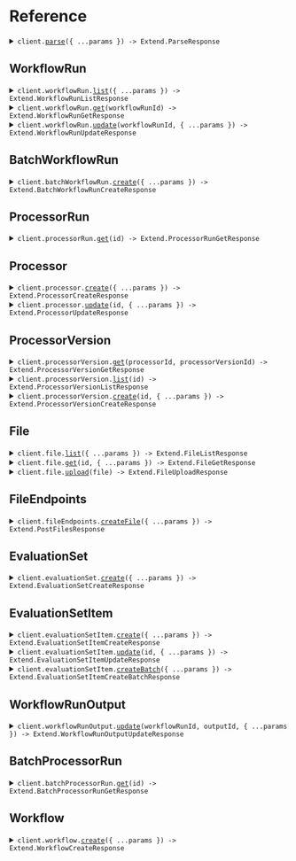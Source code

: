 # Reference

<details><summary><code>client.<a href="/src/Client.ts">parse</a>({ ...params }) -> Extend.ParseResponse</code></summary>
<dl>
<dd>

#### 📝 Description

<dl>
<dd>

<dl>
<dd>

Parse files to get cleaned, chunked target content (e.g. markdown).

The Parse endpoint allows you to convert documents into structured, machine-readable formats with fine-grained control over the parsing process. This endpoint is ideal for extracting cleaned document content to be used as context for downstream processing, e.g. RAG pipelines, custom ingestion pipelines, embeddings classification, etc.

Unlike processor and workflow runs, parsing is a synchronous endpoint and returns the parsed content in the response. Expected latency depends primarily on file size. This makes it suitable for workflows where you need immediate access to document content without waiting for asynchronous processing.

For more details, see the [Parse File guide](/developers/guides/parse).

</dd>
</dl>
</dd>
</dl>

#### 🔌 Usage

<dl>
<dd>

<dl>
<dd>

```typescript
await client.parse({
    file: {},
    config: {},
});
```

</dd>
</dl>
</dd>
</dl>

#### ⚙️ Parameters

<dl>
<dd>

<dl>
<dd>

**request:** `Extend.ParseRequest`

</dd>
</dl>

<dl>
<dd>

**requestOptions:** `ExtendClient.RequestOptions`

</dd>
</dl>
</dd>
</dl>

</dd>
</dl>
</details>

##

## WorkflowRun

<details><summary><code>client.workflowRun.<a href="/src/api/resources/workflowRun/client/Client.ts">list</a>({ ...params }) -> Extend.WorkflowRunListResponse</code></summary>
<dl>
<dd>

#### 📝 Description

<dl>
<dd>

<dl>
<dd>

List runs of a Workflow. Workflows are sequences of steps that process files and data in a specific order to achieve a desired outcome. A WorkflowRun represents a single execution of a workflow against a file.

</dd>
</dl>
</dd>
</dl>

#### 🔌 Usage

<dl>
<dd>

<dl>
<dd>

```typescript
await client.workflowRun.list({
    nextPageToken: "xK9mLPqRtN3vS8wF5hB2cQ==:zWvUxYjM4nKpL7aDgE9HbTcR2mAyX3/Q+CNkfBSw1dZ=",
});
```

</dd>
</dl>
</dd>
</dl>

#### ⚙️ Parameters

<dl>
<dd>

<dl>
<dd>

**request:** `Extend.WorkflowRunListRequest`

</dd>
</dl>

<dl>
<dd>

**requestOptions:** `WorkflowRun.RequestOptions`

</dd>
</dl>
</dd>
</dl>

</dd>
</dl>
</details>

<details><summary><code>client.workflowRun.<a href="/src/api/resources/workflowRun/client/Client.ts">get</a>(workflowRunId) -> Extend.WorkflowRunGetResponse</code></summary>
<dl>
<dd>

#### 📝 Description

<dl>
<dd>

<dl>
<dd>

Once a workflow has been run, you can check the status and output of a specific WorkflowRun.

</dd>
</dl>
</dd>
</dl>

#### 🔌 Usage

<dl>
<dd>

<dl>
<dd>

```typescript
await client.workflowRun.get("workflow_run_id_here");
```

</dd>
</dl>
</dd>
</dl>

#### ⚙️ Parameters

<dl>
<dd>

<dl>
<dd>

**workflowRunId:** `string`

The ID of the WorkflowRun that was outputted after a Workflow was run through the API. The ID will start with "workflow_run". This ID can be found when creating a WorkflowRun via API, or when viewing the "history" tab of a workflow on the Extend platform.

Example: `"workflow_run_8k9m-xyzAB_Pqrst-Nvw4"`

</dd>
</dl>

<dl>
<dd>

**requestOptions:** `WorkflowRun.RequestOptions`

</dd>
</dl>
</dd>
</dl>

</dd>
</dl>
</details>

<details><summary><code>client.workflowRun.<a href="/src/api/resources/workflowRun/client/Client.ts">update</a>(workflowRunId, { ...params }) -> Extend.WorkflowRunUpdateResponse</code></summary>
<dl>
<dd>

#### 📝 Description

<dl>
<dd>

<dl>
<dd>

You can update the name and metadata of an in progress WorkflowRun at any time using this endpoint.

</dd>
</dl>
</dd>
</dl>

#### 🔌 Usage

<dl>
<dd>

<dl>
<dd>

```typescript
await client.workflowRun.update("workflow_run_id_here");
```

</dd>
</dl>
</dd>
</dl>

#### ⚙️ Parameters

<dl>
<dd>

<dl>
<dd>

**workflowRunId:** `string`

The ID of the WorkflowRun. This ID will start with "workflow_run". This ID can be found in the API response when creating a Workflow Run, or in the "history" tab of a workflow on the Extend platform.

Example: `"workflow_run_8k9m-xyzAB_Pqrst-Nvw4"`

</dd>
</dl>

<dl>
<dd>

**request:** `Extend.WorkflowRunUpdateRequest`

</dd>
</dl>

<dl>
<dd>

**requestOptions:** `WorkflowRun.RequestOptions`

</dd>
</dl>
</dd>
</dl>

</dd>
</dl>
</details>

## BatchWorkflowRun

<details><summary><code>client.batchWorkflowRun.<a href="/src/api/resources/batchWorkflowRun/client/Client.ts">create</a>({ ...params }) -> Extend.BatchWorkflowRunCreateResponse</code></summary>
<dl>
<dd>

#### 📝 Description

<dl>
<dd>

<dl>
<dd>

This endpoint allows you to efficiently initiate large batches of workflow runs in a single request (up to 1,000 in a single request, but you can queue up multiple batches in rapid succession). It accepts an array of inputs, each containing a file and metadata pair. The primary use case for this endpoint is for doing large bulk runs of >1000 files at a time that can process over the course of a few hours without needing to manage rate limits that would likely occur using the primary run endpoint.

Unlike the single [Run Workflow](/developers/api-reference/workflow-endpoints/run-workflow) endpoint which returns the details of the created workflow runs immediately, this batch endpoint returns a `batchId`.

Our recommended usage pattern is to integrate with [Webhooks](/developers/webhooks/configuration) for consuming results, using the `metadata` and `batchId` to match up results to the original inputs in your downstream systems. However, you can integrate in a polling mechanism by using a combination of the [List Workflow Runs](/developers/workflow-endpoints/list-workflow-runs) endpoint to fetch all runs via a batch, and then [Get Workflow Run](/developers/workflow-endpoints/get-workflow-run) to fetch the full outputs each run.

**Processing and Monitoring:**
Upon successful submission, the endpoint returns a `batchId`. The individual workflow runs are then queued for processing.

- **Monitoring:** Track the progress and consume results of individual runs using [Webhooks](/developers/webhooks/configuration). Subscribe to events like `workflow_run.completed`, `workflow_run.failed`, etc. The webhook payload for these events will include the corresponding `batchId` and the `metadata` you provided for each input.
- **Fetching Results:** You can also use the [List Workflow Runs](/developers/api-reference/workflow-endpoints/list-workflow-runs) endpoint and filter using the `batchId` query param.

**Error Responses**

Common errors include:

**400 Bad Request**: Invalid request body (e.g., missing required fields, array size limits exceeded, issues with `fileUrl` or `fileId`). The response body will contain an `error` message detailing the specific validation issues. Can also indicate issues accessing a provided `fileUrl`.

**401 Unauthorized**: Missing or invalid API token.

**403 Forbidden**: The API token does not have permission to access the specified workflow.

**404 Not Found**: The specified `workflowId` or `version` does not exist.

**429 Too Many Requests**: The request was rate limited. Please try again later.

**500 Internal Server Error**: An unexpected error occurred on the server.

</dd>
</dl>
</dd>
</dl>

#### 🔌 Usage

<dl>
<dd>

<dl>
<dd>

```typescript
await client.batchWorkflowRun.create({
    workflowId: "workflow_id_here",
    inputs: [{}],
});
```

</dd>
</dl>
</dd>
</dl>

#### ⚙️ Parameters

<dl>
<dd>

<dl>
<dd>

**request:** `Extend.BatchWorkflowRunCreateRequest`

</dd>
</dl>

<dl>
<dd>

**requestOptions:** `BatchWorkflowRun.RequestOptions`

</dd>
</dl>
</dd>
</dl>

</dd>
</dl>
</details>

## ProcessorRun

<details><summary><code>client.processorRun.<a href="/src/api/resources/processorRun/client/Client.ts">get</a>(id) -> Extend.ProcessorRunGetResponse</code></summary>
<dl>
<dd>

#### 📝 Description

<dl>
<dd>

<dl>
<dd>

Retrieve details about a specific processor run, including its status, outputs, and any edits made during review.

A common use case for this endpoint is to poll for the status and final output of an async processor run when using the [Run Processor](/developers/api-reference/processor-endpoints/run-processor) endpoint. For instance, if you do not want to not configure webhooks to receive the output via completion/failure events.

</dd>
</dl>
</dd>
</dl>

#### 🔌 Usage

<dl>
<dd>

<dl>
<dd>

```typescript
await client.processorRun.get("processor_run_id_here");
```

</dd>
</dl>
</dd>
</dl>

#### ⚙️ Parameters

<dl>
<dd>

<dl>
<dd>

**id:** `string`

The unique identifier for this processor run. The ID will start with "dpr\_". This can be fetched from the API response when running a processor, or from the Extend UI in the "history" tab of a processor.

Example: `"dpr_Xj8mK2pL9nR4vT7qY5wZ"`

</dd>
</dl>

<dl>
<dd>

**requestOptions:** `ProcessorRun.RequestOptions`

</dd>
</dl>
</dd>
</dl>

</dd>
</dl>
</details>

## Processor

<details><summary><code>client.processor.<a href="/src/api/resources/processor/client/Client.ts">create</a>({ ...params }) -> Extend.ProcessorCreateResponse</code></summary>
<dl>
<dd>

#### 📝 Description

<dl>
<dd>

<dl>
<dd>

Create a new processor in Extend, optionally cloning from an existing processor

</dd>
</dl>
</dd>
</dl>

#### 🔌 Usage

<dl>
<dd>

<dl>
<dd>

```typescript
await client.processor.create({
    name: "My Processor Name",
    type: "EXTRACT",
});
```

</dd>
</dl>
</dd>
</dl>

#### ⚙️ Parameters

<dl>
<dd>

<dl>
<dd>

**request:** `Extend.ProcessorCreateRequest`

</dd>
</dl>

<dl>
<dd>

**requestOptions:** `Processor.RequestOptions`

</dd>
</dl>
</dd>
</dl>

</dd>
</dl>
</details>

<details><summary><code>client.processor.<a href="/src/api/resources/processor/client/Client.ts">update</a>(id, { ...params }) -> Extend.ProcessorUpdateResponse</code></summary>
<dl>
<dd>

#### 📝 Description

<dl>
<dd>

<dl>
<dd>

Update an existing processor in Extend

</dd>
</dl>
</dd>
</dl>

#### 🔌 Usage

<dl>
<dd>

<dl>
<dd>

```typescript
await client.processor.update("processor_id_here");
```

</dd>
</dl>
</dd>
</dl>

#### ⚙️ Parameters

<dl>
<dd>

<dl>
<dd>

**id:** `string`

The ID of the processor to update. The ID will start with "dp\_".

Example: `"dp_Xj8mK2pL9nR4vT7qY5wZ"`

</dd>
</dl>

<dl>
<dd>

**request:** `Extend.ProcessorUpdateRequest`

</dd>
</dl>

<dl>
<dd>

**requestOptions:** `Processor.RequestOptions`

</dd>
</dl>
</dd>
</dl>

</dd>
</dl>
</details>

## ProcessorVersion

<details><summary><code>client.processorVersion.<a href="/src/api/resources/processorVersion/client/Client.ts">get</a>(processorId, processorVersionId) -> Extend.ProcessorVersionGetResponse</code></summary>
<dl>
<dd>

#### 📝 Description

<dl>
<dd>

<dl>
<dd>

Retrieve a specific version of a processor in Extend

</dd>
</dl>
</dd>
</dl>

#### 🔌 Usage

<dl>
<dd>

<dl>
<dd>

```typescript
await client.processorVersion.get("processor_id_here", "processor_version_id_here");
```

</dd>
</dl>
</dd>
</dl>

#### ⚙️ Parameters

<dl>
<dd>

<dl>
<dd>

**processorId:** `string`

The ID of the processor. The ID will start with "dp\_".

Example: `"dp_Xj8mK2pL9nR4vT7qY5wZ"`

</dd>
</dl>

<dl>
<dd>

**processorVersionId:** `string`

The ID of the specific processor version to retrieve. The ID will start with "dpv\_".

Example: `"dpv_QYk6jgHA_8CsO8rVWhyNC"`

</dd>
</dl>

<dl>
<dd>

**requestOptions:** `ProcessorVersion.RequestOptions`

</dd>
</dl>
</dd>
</dl>

</dd>
</dl>
</details>

<details><summary><code>client.processorVersion.<a href="/src/api/resources/processorVersion/client/Client.ts">list</a>(id) -> Extend.ProcessorVersionListResponse</code></summary>
<dl>
<dd>

#### 📝 Description

<dl>
<dd>

<dl>
<dd>

This endpoint allows you to fetch all versions of a given processor, including the current `draft` version.

Versions are typically returned in descending order of creation (newest first), but this should be confirmed in the actual implementation.
The `draft` version is the latest unpublished version of the processor, which can be published to create a new version. It might not have any changes from the last published version.

</dd>
</dl>
</dd>
</dl>

#### 🔌 Usage

<dl>
<dd>

<dl>
<dd>

```typescript
await client.processorVersion.list("processor_id_here");
```

</dd>
</dl>
</dd>
</dl>

#### ⚙️ Parameters

<dl>
<dd>

<dl>
<dd>

**id:** `string`

The ID of the processor to retrieve versions for. The ID will start with "dp\_".

Example: `"dp_Xj8mK2pL9nR4vT7qY5wZ"`

</dd>
</dl>

<dl>
<dd>

**requestOptions:** `ProcessorVersion.RequestOptions`

</dd>
</dl>
</dd>
</dl>

</dd>
</dl>
</details>

<details><summary><code>client.processorVersion.<a href="/src/api/resources/processorVersion/client/Client.ts">create</a>(id, { ...params }) -> Extend.ProcessorVersionCreateResponse</code></summary>
<dl>
<dd>

#### 📝 Description

<dl>
<dd>

<dl>
<dd>

This endpoint allows you to publish a new version of an existing processor. Publishing a new version creates a snapshot of the processor's current configuration and makes it available for use in workflows.

Publishing a new version does not automatically update existing workflows using this processor. You may need to manually update workflows to use the new version if desired.

</dd>
</dl>
</dd>
</dl>

#### 🔌 Usage

<dl>
<dd>

<dl>
<dd>

```typescript
await client.processorVersion.create("processor_id_here", {
    releaseType: "major",
});
```

</dd>
</dl>
</dd>
</dl>

#### ⚙️ Parameters

<dl>
<dd>

<dl>
<dd>

**id:** `string`

The ID of the processor to publish a new version for. The ID will start with "dp\_".

Example: `"dp_Xj8mK2pL9nR4vT7qY5wZ"`

</dd>
</dl>

<dl>
<dd>

**request:** `Extend.ProcessorVersionCreateRequest`

</dd>
</dl>

<dl>
<dd>

**requestOptions:** `ProcessorVersion.RequestOptions`

</dd>
</dl>
</dd>
</dl>

</dd>
</dl>
</details>

## File

<details><summary><code>client.file.<a href="/src/api/resources/file/client/Client.ts">list</a>({ ...params }) -> Extend.FileListResponse</code></summary>
<dl>
<dd>

#### 📝 Description

<dl>
<dd>

<dl>
<dd>

List files in your account. Files represent documents that have been uploaded to Extend. This endpoint returns a paginated response. You can use the `nextPageToken` to fetch subsequent results.

</dd>
</dl>
</dd>
</dl>

#### 🔌 Usage

<dl>
<dd>

<dl>
<dd>

```typescript
await client.file.list({
    nextPageToken: "xK9mLPqRtN3vS8wF5hB2cQ==:zWvUxYjM4nKpL7aDgE9HbTcR2mAyX3/Q+CNkfBSw1dZ=",
});
```

</dd>
</dl>
</dd>
</dl>

#### ⚙️ Parameters

<dl>
<dd>

<dl>
<dd>

**request:** `Extend.FileListRequest`

</dd>
</dl>

<dl>
<dd>

**requestOptions:** `File_.RequestOptions`

</dd>
</dl>
</dd>
</dl>

</dd>
</dl>
</details>

<details><summary><code>client.file.<a href="/src/api/resources/file/client/Client.ts">get</a>(id, { ...params }) -> Extend.FileGetResponse</code></summary>
<dl>
<dd>

#### 📝 Description

<dl>
<dd>

<dl>
<dd>

Fetch a file by its ID to obtain additional details and the raw file content.

</dd>
</dl>
</dd>
</dl>

#### 🔌 Usage

<dl>
<dd>

<dl>
<dd>

```typescript
await client.file.get("file_id_here");
```

</dd>
</dl>
</dd>
</dl>

#### ⚙️ Parameters

<dl>
<dd>

<dl>
<dd>

**id:** `string`

Extend's ID for the file. It will always start with `"file_"`. This ID is returned when creating a new File, or the value on the `fileId` field in a WorkflowRun.

Example: `"file_Xj8mK2pL9nR4vT7qY5wZ"`

</dd>
</dl>

<dl>
<dd>

**request:** `Extend.FileGetRequest`

</dd>
</dl>

<dl>
<dd>

**requestOptions:** `File_.RequestOptions`

</dd>
</dl>
</dd>
</dl>

</dd>
</dl>
</details>

<details><summary><code>client.file.<a href="/src/api/resources/file/client/Client.ts">upload</a>(file) -> Extend.FileUploadResponse</code></summary>
<dl>
<dd>

#### 📝 Description

<dl>
<dd>

<dl>
<dd>

Upload and create a new file in Extend.

This endpoint accepts file contents and registers them as a File in Extend, which can be used for [running workflows](/developers/api-reference/workflow-endpoints/run-workflow), [creating evaluation sets](/developers/api-reference/evaluation-set-endpoints/bulk-create-evaluation-set-items), [parsing](/developers/api-reference/parse-endpoints/parse-file), etc.

If an uploaded file is detected as a Word or PowerPoint document, it will be automatically converted to a PDF.

Supported file types can be found [here](/developers/guides/supported-file-types).

This endpoint requires multipart form encoding. Most HTTP clients will handle this encoding automatically (see the examples).

</dd>
</dl>
</dd>
</dl>

#### 🔌 Usage

<dl>
<dd>

<dl>
<dd>

```typescript
await client.file.upload(fs.createReadStream("/path/to/your/file"));
```

</dd>
</dl>
</dd>
</dl>

#### ⚙️ Parameters

<dl>
<dd>

<dl>
<dd>

**file:** `File | fs.ReadStream | Blob`

</dd>
</dl>

<dl>
<dd>

**requestOptions:** `File_.RequestOptions`

</dd>
</dl>
</dd>
</dl>

</dd>
</dl>
</details>

## FileEndpoints

<details><summary><code>client.fileEndpoints.<a href="/src/api/resources/fileEndpoints/client/Client.ts">createFile</a>({ ...params }) -> Extend.PostFilesResponse</code></summary>
<dl>
<dd>

#### 📝 Description

<dl>
<dd>

<dl>
<dd>

Create a new file in Extend for use in an evaluation set. This endpoint is deprecated, use /files/upload instead.

</dd>
</dl>
</dd>
</dl>

#### 🔌 Usage

<dl>
<dd>

<dl>
<dd>

```typescript
await client.fileEndpoints.createFile({
    name: "name",
});
```

</dd>
</dl>
</dd>
</dl>

#### ⚙️ Parameters

<dl>
<dd>

<dl>
<dd>

**request:** `Extend.PostFilesRequest`

</dd>
</dl>

<dl>
<dd>

**requestOptions:** `FileEndpoints.RequestOptions`

</dd>
</dl>
</dd>
</dl>

</dd>
</dl>
</details>

## EvaluationSet

<details><summary><code>client.evaluationSet.<a href="/src/api/resources/evaluationSet/client/Client.ts">create</a>({ ...params }) -> Extend.EvaluationSetCreateResponse</code></summary>
<dl>
<dd>

#### 📝 Description

<dl>
<dd>

<dl>
<dd>

Evaluation sets are collections of files and expected outputs that are used to evaluate the performance of a given processor in Extend. This endpoint will create a new evaluation set in Extend, which items can be added to using the [Create Evaluation Set Item](/developers/api-reference/evaluation-set-endpoints/create-evaluation-set-item) endpoint.

Note: it is not necessary to create an evaluation set via API. You can also create an evaluation set via the Extend dashboard and take the ID from there.

</dd>
</dl>
</dd>
</dl>

#### 🔌 Usage

<dl>
<dd>

<dl>
<dd>

```typescript
await client.evaluationSet.create({
    name: "My Evaluation Set",
    description: "My Evaluation Set Description",
    processorId: "processor_id_here",
});
```

</dd>
</dl>
</dd>
</dl>

#### ⚙️ Parameters

<dl>
<dd>

<dl>
<dd>

**request:** `Extend.EvaluationSetCreateRequest`

</dd>
</dl>

<dl>
<dd>

**requestOptions:** `EvaluationSet.RequestOptions`

</dd>
</dl>
</dd>
</dl>

</dd>
</dl>
</details>

## EvaluationSetItem

<details><summary><code>client.evaluationSetItem.<a href="/src/api/resources/evaluationSetItem/client/Client.ts">create</a>({ ...params }) -> Extend.EvaluationSetItemCreateResponse</code></summary>
<dl>
<dd>

#### 📝 Description

<dl>
<dd>

<dl>
<dd>

Evaluation set items are the individual files and expected outputs that are used to evaluate the performance of a given processor in Extend. This endpoint will create a new evaluation set item in Extend, which will be used during an evaluation run.

Best Practices for Outputs in Evaluation Sets:

- **Configure First, Output Later**
    - Always create and finalize your processor configuration before creating evaluation sets
    - Field IDs in outputs must match those defined in your processor configuration
- **Type Consistency**
    - Ensure output types exactly match your processor configuration
    - For example, if a field is configured as "currency", don't submit a simple number value
- **Field IDs**
    - Use the exact field IDs from your processor configuration
    - Create your own semantic IDs instead in the configs for each field/type instead of using the generated ones
- **Value**
    - Remember that all results are inside the value key of a result object, except the values within nested structures.
      </dd>
      </dl>
      </dd>
      </dl>

#### 🔌 Usage

<dl>
<dd>

<dl>
<dd>

```typescript
await client.evaluationSetItem.create({
    evaluationSetId: "evaluation_set_id_here",
    fileId: "file_id_here",
    expectedOutput: {
        value: {
            key: "value",
        },
    },
});
```

</dd>
</dl>
</dd>
</dl>

#### ⚙️ Parameters

<dl>
<dd>

<dl>
<dd>

**request:** `Extend.EvaluationSetItemCreateRequest`

</dd>
</dl>

<dl>
<dd>

**requestOptions:** `EvaluationSetItem.RequestOptions`

</dd>
</dl>
</dd>
</dl>

</dd>
</dl>
</details>

<details><summary><code>client.evaluationSetItem.<a href="/src/api/resources/evaluationSetItem/client/Client.ts">update</a>(id, { ...params }) -> Extend.EvaluationSetItemUpdateResponse</code></summary>
<dl>
<dd>

#### 📝 Description

<dl>
<dd>

<dl>
<dd>

If you need to change the expected output for a given evaluation set item, you can use this endpoint to update the item. This can be useful if you need to correct an error in the expected output or if the output of the processor has changed.

</dd>
</dl>
</dd>
</dl>

#### 🔌 Usage

<dl>
<dd>

<dl>
<dd>

```typescript
await client.evaluationSetItem.update("evaluation_set_item_id_here", {
    expectedOutput: {
        value: {
            key: "value",
        },
    },
});
```

</dd>
</dl>
</dd>
</dl>

#### ⚙️ Parameters

<dl>
<dd>

<dl>
<dd>

**id:** `string`

The ID of the evaluation set item to update. The ID will start with "evi\_".

Example: `"evi_kR9mNP12Qw4yTv8BdR3H"`

</dd>
</dl>

<dl>
<dd>

**request:** `Extend.EvaluationSetItemUpdateRequest`

</dd>
</dl>

<dl>
<dd>

**requestOptions:** `EvaluationSetItem.RequestOptions`

</dd>
</dl>
</dd>
</dl>

</dd>
</dl>
</details>

<details><summary><code>client.evaluationSetItem.<a href="/src/api/resources/evaluationSetItem/client/Client.ts">createBatch</a>({ ...params }) -> Extend.EvaluationSetItemCreateBatchResponse</code></summary>
<dl>
<dd>

#### 📝 Description

<dl>
<dd>

<dl>
<dd>

If you have a large number of files that you need to add to an evaluation set, you can use this endpoint to create multiple evaluation set items at once. This can be useful if you have a large dataset that you need to evaluate the performance of a processor against.

Note: you still need to create each File first using the file API.

</dd>
</dl>
</dd>
</dl>

#### 🔌 Usage

<dl>
<dd>

<dl>
<dd>

```typescript
await client.evaluationSetItem.createBatch({
    evaluationSetId: "evaluation_set_id_here",
    items: [
        {
            fileId: "file_id_here",
            expectedOutput: {
                value: {
                    key: "value",
                },
            },
        },
    ],
});
```

</dd>
</dl>
</dd>
</dl>

#### ⚙️ Parameters

<dl>
<dd>

<dl>
<dd>

**request:** `Extend.EvaluationSetItemCreateBatchRequest`

</dd>
</dl>

<dl>
<dd>

**requestOptions:** `EvaluationSetItem.RequestOptions`

</dd>
</dl>
</dd>
</dl>

</dd>
</dl>
</details>

## WorkflowRunOutput

<details><summary><code>client.workflowRunOutput.<a href="/src/api/resources/workflowRunOutput/client/Client.ts">update</a>(workflowRunId, outputId, { ...params }) -> Extend.WorkflowRunOutputUpdateResponse</code></summary>
<dl>
<dd>

#### 📝 Description

<dl>
<dd>

<dl>
<dd>

Use this endpoint to submit corrected outputs for a WorkflowRun for future processor evaluation and tuning in Extend.

If you are using our Human-in-the-loop workflow review, then we already will be collecting your operator submitted corrections. However, if you are receiving data via the API without human review, there could be incorrect outputs that you would like to correct for future usage in evaluation and tuning within the Extend platform. This endpoint allows you to submit corrected outputs for a WorkflowRun, by providing the correct output for a given output ID.

The output ID, would be found in a given entry within the outputs arrays of a Workflow Run payload. The ID would look something like `dpr_gwkZZNRrPgkjcq0y-***`.

</dd>
</dl>
</dd>
</dl>

#### 🔌 Usage

<dl>
<dd>

<dl>
<dd>

```typescript
await client.workflowRunOutput.update("workflow_run_id_here", "output_id_here", {
    reviewedOutput: {
        value: {
            key: "value",
        },
    },
});
```

</dd>
</dl>
</dd>
</dl>

#### ⚙️ Parameters

<dl>
<dd>

<dl>
<dd>

**workflowRunId:** `string`

</dd>
</dl>

<dl>
<dd>

**outputId:** `string`

</dd>
</dl>

<dl>
<dd>

**request:** `Extend.WorkflowRunOutputUpdateRequest`

</dd>
</dl>

<dl>
<dd>

**requestOptions:** `WorkflowRunOutput.RequestOptions`

</dd>
</dl>
</dd>
</dl>

</dd>
</dl>
</details>

## BatchProcessorRun

<details><summary><code>client.batchProcessorRun.<a href="/src/api/resources/batchProcessorRun/client/Client.ts">get</a>(id) -> Extend.BatchProcessorRunGetResponse</code></summary>
<dl>
<dd>

#### 📝 Description

<dl>
<dd>

<dl>
<dd>

Retrieve details about a batch processor run, including evaluation runs

</dd>
</dl>
</dd>
</dl>

#### 🔌 Usage

<dl>
<dd>

<dl>
<dd>

```typescript
await client.batchProcessorRun.get("batch_processor_run_id_here");
```

</dd>
</dl>
</dd>
</dl>

#### ⚙️ Parameters

<dl>
<dd>

<dl>
<dd>

**id:** `string`

The unique identifier of the batch processor run to retrieve. The ID will always start with "bpr\_".

Example: `"bpr_Xj8mK2pL9nR4vT7qY5wZ"`

</dd>
</dl>

<dl>
<dd>

**requestOptions:** `BatchProcessorRun.RequestOptions`

</dd>
</dl>
</dd>
</dl>

</dd>
</dl>
</details>

## Workflow

<details><summary><code>client.workflow.<a href="/src/api/resources/workflow/client/Client.ts">create</a>({ ...params }) -> Extend.WorkflowCreateResponse</code></summary>
<dl>
<dd>

#### 📝 Description

<dl>
<dd>

<dl>
<dd>

Create a new workflow in Extend. Workflows are sequences of steps that process files and data in a specific order to achieve a desired outcome.

This endpoint will create a new workflow in Extend, which can then be configured and deployed. Typically, workflows are created from our UI, however this endpoint can be used to create workflows programmatically. Configuration of the flow still needs to be done in the dashboard.

</dd>
</dl>
</dd>
</dl>

#### 🔌 Usage

<dl>
<dd>

<dl>
<dd>

```typescript
await client.workflow.create({
    name: "Invoice Processing",
});
```

</dd>
</dl>
</dd>
</dl>

#### ⚙️ Parameters

<dl>
<dd>

<dl>
<dd>

**request:** `Extend.WorkflowCreateRequest`

</dd>
</dl>

<dl>
<dd>

**requestOptions:** `Workflow.RequestOptions`

</dd>
</dl>
</dd>
</dl>

</dd>
</dl>
</details>
